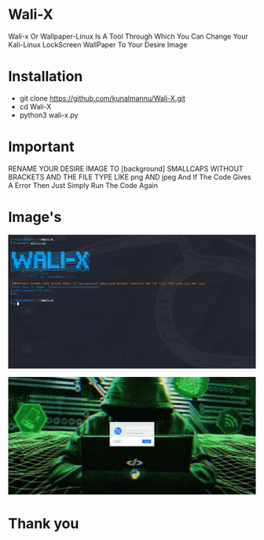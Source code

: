 # Wali-X

Wali-x Or Wallpaper-Linux Is A Tool Through Which You Can Change 
Your Kali-Linux LockScreen WallPaper To Your Desire Image 

# Installation
- git clone https://github.com/kunalmannu/Wali-X.git
- cd Wali-X
- python3 wali-x.py

# Important
RENAME YOUR DESIRE IMAGE TO [background] SMALLCAPS WITHOUT BRACKETS AND THE FILE TYPE LIKE png AND jpeg
And If The Code Gives A Error Then Just Simply Run The Code Again

# Image's

![lll](https://raw.githubusercontent.com/kunalmannu/Wali-X/main/x1.png)

![lll](https://raw.githubusercontent.com/kunalmannu/Wali-X/main/x2.png)

# Thank you
